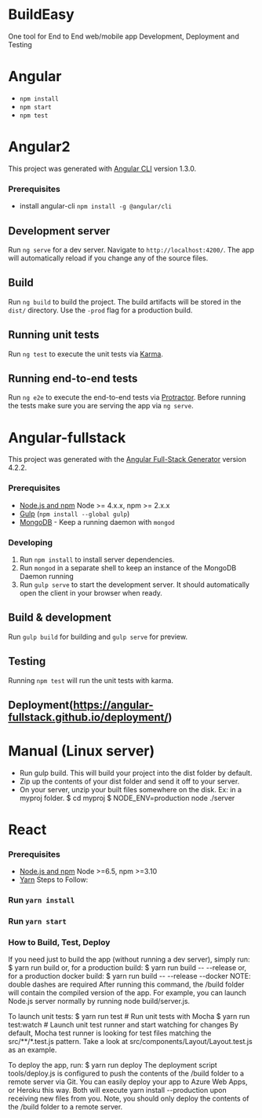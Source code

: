 # BuildEasy
One tool for End to End web/mobile app Development, Deployment and Testing

# Angular
- `npm install`
- `npm start`
- `npm test`


# Angular2
This project was generated with [Angular CLI](https://github.com/angular/angular-cli) version 1.3.0.
### Prerequisites
- install angular-cli
 `npm install -g @angular/cli`
## Development server
Run `ng serve` for a dev server. Navigate to `http://localhost:4200/`. The app will automatically reload if you change any of the source files.
## Build
Run `ng build` to build the project. The build artifacts will be stored in the `dist/` directory. Use the `-prod` flag for a production build.
## Running unit tests
Run `ng test` to execute the unit tests via [Karma](https://karma-runner.github.io).
## Running end-to-end tests
Run `ng e2e` to execute the end-to-end tests via [Protractor](http://www.protractortest.org/).
Before running the tests make sure you are serving the app via `ng serve`.


# Angular-fullstack
This project was generated with the [Angular Full-Stack Generator](https://github.com/DaftMonk/generator-angular-fullstack) version 4.2.2.
### Prerequisites
- [Node.js and npm](nodejs.org) Node >= 4.x.x, npm >= 2.x.x
- [Gulp](http://gulpjs.com/) (`npm install --global gulp`)
- [MongoDB](https://www.mongodb.org/) - Keep a running daemon with `mongod`
### Developing
1. Run `npm install` to install server dependencies.
2. Run `mongod` in a separate shell to keep an instance of the MongoDB Daemon running
3. Run `gulp serve` to start the development server. It should automatically open the client in your browser when ready.
## Build & development
Run `gulp build` for building and `gulp serve` for preview.
## Testing
Running `npm test` will run the unit tests with karma.
## Deployment(https://angular-fullstack.github.io/deployment/)
# Manual (Linux server)
- Run gulp build. This will build your project into the dist folder by default.
- Zip up the contents of your dist folder and send it off to your server.
- On your server, unzip your built files somewhere on the disk. Ex: in a myproj folder.
    $ cd myproj
    $ NODE_ENV=production node ./server
    

# React
### Prerequisites
- [Node.js and npm](nodejs.org) Node >=6.5, npm >=3.10
- [Yarn](https://yarnpkg.com/en/docs/install) 
Steps to Follow:
### Run `yarn install`
### Run `yarn start`
### How to Build, Test, Deploy
If you need just to build the app (without running a dev server), simply run:
    $ yarn run build
or, for a production build:
    $ yarn run build -- --release
or, for a production docker build:
    $ yarn run build -- --release --docker
NOTE: double dashes are required
After running this command, the /build folder will contain the compiled version of the app. For example, you can launch Node.js server normally by running node build/server.js.

To launch unit tests:
    $ yarn run test          # Run unit tests with Mocha
    $ yarn run test:watch    # Launch unit test runner and start watching for changes
By default, Mocha test runner is looking for test files matching the src/**/*.test.js pattern. Take a look at src/components/Layout/Layout.test.js as an example.

To deploy the app, run:
    $ yarn run deploy
The deployment script tools/deploy.js is configured to push the contents of the /build folder to a remote server via Git. You can easily deploy your app to Azure Web Apps, or Heroku this way. Both will execute yarn install --production upon receiving new files from you. Note, you should only deploy the contents of the /build folder to a remote server.




